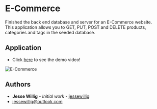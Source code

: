 # E-Commerce

Finished the back end database and server for an E-Commerce website. This application allows you to GET, PUT, POST and DELETE products, categories and tags in the seeded database.

## Application
* Click [here](https://drive.google.com/file/d/1-HXsx-QqfZIKGFBwq34ZaHSx-FsHHxlz/view?usp=sharing) to see the demo video!

![E-Commerce](./assets/e-commerce.gif)

## Authors
    
* **Jesse Willig** - *Initial work* - [jessewillig](https://github.com/jessewillig)
* [jessewillig@outlook.com](mailto:jessewillig@outlook.com)